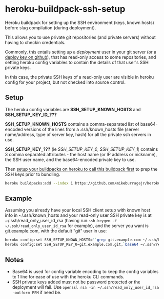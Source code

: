 # heroku-buildpack-ssh-setup
Heroku buildpack for setting up the SSH environment (keys, known hosts) before slug compilation (during deployment).

This allows you to use private git repositories (and private servers) without having to checkin credentials.

Commonly, this entails setting up a *deployment* user in your git server (or a [deploy key on github](https://github.com/blog/2024-read-only-deploy-keys)), that has read-only access to some
repositories, and setting heroku config variables to contain the details of that user's SSH private keys.

In this case, the private SSH keys of a read-only user are visible in heroku config for your project, but not
checked into source control.

## Setup

The heroku config variables are **SSH_SETUP_KNOWN_HOSTS** and **SSH_SETUP_KEY_ID_???**

**SSH_SETUP_KNOWN_HOSTS** contains a comma-separated list of base64-encoded versions of the lines from a .ssh/known_hosts file (server name/address, type of server key, hash) for all the private ssh servers in use.

**SSH_SETUP_KEY_???** (ie *SSH_SETUP_KEY_0*, *SSH_SETUP_KEY_1*) contains 3 comma separated attributes - the host name (or IP address or nickname), the SSH user name, and the base64-encoded private key to use.

Then [setup your buildpacks on heroku to call this buildpack first](https://devcenter.heroku.com/articles/using-multiple-buildpacks-for-an-app#adding-a-buildpack) to prep the SSH keys prior to bundling.

```sh
heroku buildpacks:add --index 1 https://github.com/mikeburragejr/heroku-buildpack-ssh-setup
```

## Example

Assuming you already have your local SSH client setup with known host info in ~/.ssh/known_hosts and your read-only user SSH private key is at ~/.ssh/read_only_user_id_rsa (having run `ssh-keygen -f ~/.ssh/read_only_user_id_rsa` for example), and the server you want is git.example.com, with the default "git" user in use:

```sh
heroku config:set SSH_SETUP_KNOWN_HOSTS="`grep git.example.com ~/.ssh/known_hosts|base64|tr -d '\n'`"
heroku config:set SSH_SETUP_KEY_0=git.example.com,git,`base64 ~/.ssh/read_only_user_id_rsa|tr -d '\n'`
```

## Notes

- Base64 is used for config variable encoding to keep the config variables to 1 line for ease of use with the heroku CLI commands.
- SSH private keys added must not be password protected or the deployment will fail. Use `openssl rsa -in ~/.ssh/read_only_user_id_rsa -outform PEM` if need be.

